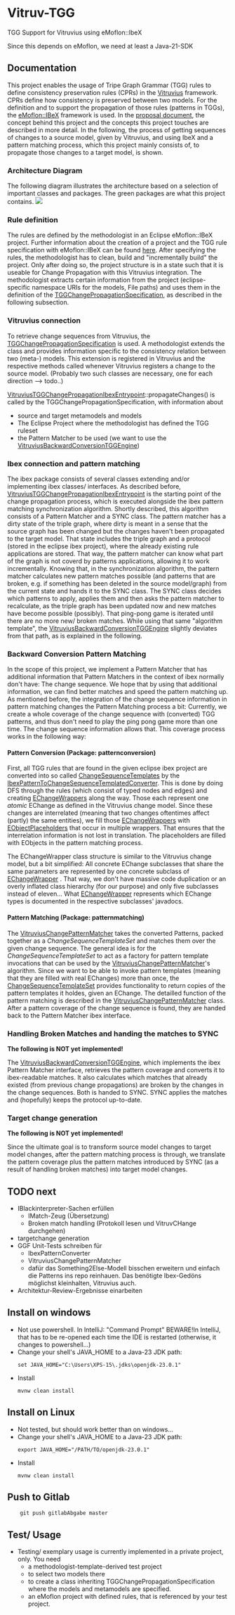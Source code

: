 # Vitruv-TGG
TGG Support for Vitruvius using eMoflon::IbeX

Since this depends on eMoflon, we need at least a Java-21-SDK

## Documentation
This project enables the usage of Tripe Graph Grammar (TGG) rules to define consistency preservation rules (CPRs) in the [Vitruvius](https://vitruv.tools/) framework.
CPRs define how consistency is preserved between two models.
For the definition and to support the propagation of those rules (patterns in TGGs), the [eMoflon::IBeX](https://github.com/eMoflon/emoflon-ibex/) framework is used.
In the [proposal document](doc/Proposal.pdf), the concept behind this project and the concepts this project touches are described in more detail.
In the following, the process of getting sequences of changes to a source model, given by Vitruvius,
and using IbeX and a pattern matching process, which this project mainly consists of, to propagate those changes to a target model, is shown.

### Architecture Diagram
The following diagram illustrates the architecture based on a selection of important classes and packages.
The green packages are what this project contains.
<img src="doc/architecture.png">

### Rule definition
The rules are defined by the methodologist in an Eclipse eMoflon::IBeX project.
Further information about the creation of a project and the TGG rule specification with eMoflon::IBeX  can be found 
[here](https://github.com/eMoflon/emoflon-ibex-tutorial/releases/latest).
After specifying the rules, the methodologist has to clean, build and "incrementally build" the project.
Only after doing so, the project structure is in a state such that it is useable for Change Propagation with this Vitruvius integration.
The methodologist extracts certain information from the project (eclipse-specific namespace URIs for the models, File paths) 
and uses them in the definition of the 
[TGGChangePropagationSpecification](emoflon-integration/src/main/java/tools/vitruv/dsls/tgg/emoflonintegration/TGGChangePropagationSpecification.java),
as described in the following subsection.

### Vitruvius connection
To retrieve change sequences from Vitruvius, the 
[TGGChangePropagationSpecification](emoflon-integration/src/main/java/tools/vitruv/dsls/tgg/emoflonintegration/TGGChangePropagationSpecification.java) is used.
A methodologist extends the class and provides information specific to the consistency relation between two (meta-) models.
This extension is registered in Vitruvius and the respective methods called whenever Vitruvius registers a change to the source model.
(Probably two such classes are necessary, one for each direction --> todo..)

[VitruviusTGGChangePropagationIbexEntrypoint](emoflon-integration/src/main/java/tools/vitruv/dsls/tgg/emoflonintegration/ibex/VitruviusTGGChangePropagationIbexEntrypoint.java)::propagateChanges() 
is called by the TGGChangePropagationSpecification, with information about 
  * source and target metamodels and models
  * The Eclipse Project where the methodologist has defined the TGG ruleset
  * the Pattern Matcher to be used (we want to use the
[VitruviusBackwardConversionTGGEngine](emoflon-integration/src/main/java/tools/vitruv/dsls/tgg/emoflonintegration/ibex/VitruviusBackwardConversionTGGEngine.java))


### Ibex connection and pattern matching
The ibex package consists of several classes extending and/or implementing ibex classes/ interfaces.
As described before, 
[VitruviusTGGChangePropagationIbexEntrypoint](emoflon-integration/src/main/java/tools/vitruv/dsls/tgg/emoflonintegration/ibex/VitruviusTGGChangePropagationIbexEntrypoint.java) is the starting point of the change propagation process, which is executed alongside the ibex pattern matching synchronization algorithm.
Shortly described, this algorithm consists of a Pattern Matcher and a SYNC class.
The pattern matcher has a dirty state of the triple graph, where dirty is meant in a sense that the source graph has been changed but the changes haven't been propagated to the target model.
That state includes the triple graph and a protocol (stored in the eclipse ibex project), where the already existing rule applications are stored. 
That way, the pattern matcher can know what part of the graph is not coverd by patterns applications, allowing it to work incrementally.
Knowing that, in the synchronization algorithm, the pattern matcher calculates new pattern matches possible (and patterns that are broken, e.g. if something has been deleted in the source model/graph) 
from the current state and hands it to the SYNC class.
The SYNC class decides which patterns to apply, applies them and then asks the pattern matcher to recalculate, as the triple graph has been updated now and new matches have become possible (possibly).
That ping-pong game is iterated until there are no more new/ broken matches.
While using that same "algorithm template", the 
[VitruviusBackwardConversionTGGEngine](emoflon-integration/src/main/java/tools/vitruv/dsls/tgg/emoflonintegration/ibex/VitruviusBackwardConversionTGGEngine.java) 
slightly deviates from that path, as is explained in the following.

### Backward Conversion Pattern Matching
In the scope of this project, we implement a Pattern Matcher that has additional information that Pattern Matchers in the context of ibex normally don't have: The change sequence.
We hope that by using that additional information, we can find better matches and speed the pattern matching up.
As mentioned before, the integration of the change sequence information in pattern matching changes the Pattern Matching process a bit:
Currently, we create a whole coverage of the change sequence with (converted) TGG patterns, and thus don't need to play the ping pong game more than one time. The change sequence information allows that.
This coverage process works in the following way:

#### Pattern Conversion (Package: patternconversion)
First, all TGG rules that are found in the given eclipse ibex project are converted into so called 
[ChangeSequenceTemplates](emoflon-integration/src/main/java/tools/vitruv/dsls/tgg/emoflonintegration/patternconversion/echange/ChangeSequenceTemplate.java) 
by the 
[IbexPatternToChangeSequenceTemplatedConverter](emoflon-integration/src/main/java/tools/vitruv/dsls/tgg/emoflonintegration/patternconversion/IbexPatternToChangeSequenceTemplateConverter.java).
This is done by doing DFS through the rules (which consist of typed nodes and edges) and creating 
[EChangeWrappers](emoflon-integration/src/main/java/tools/vitruv/dsls/tgg/emoflonintegration/patternconversion/echange/EChangeWrapper.java)
along the way.
Those each represent one _atomic_ EChange as defined in the Vitruvius change model.
Since these changes are interrelated (meaning that two changes oftentimes affect (partly) the same entities), 
we fill those [EChangeWrappers](emoflon-integration/src/main/java/tools/vitruv/dsls/tgg/emoflonintegration/patternconversion/echange/EChangeWrapper.java) 
with [EObjectPlaceholders](emoflon-integration/src/main/java/tools/vitruv/dsls/tgg/emoflonintegration/patternconversion/EObjectPlaceholder.java) that occur in multiple wrappers.
That ensures that the interrelation information is not lost in translation. The placeholders are filled with EObjects in the pattern matching process.

The EChangeWrapper class structure is similar to the Vitruvius change model, but a bit simplified: All concrete EChange subclasses that share the same parameters 
are represented by one concrete subclass of [EChangeWrapper](emoflon-integration/src/main/java/tools/vitruv/dsls/tgg/emoflonintegration/patternconversion/echange/EChangeWrapper.java) .
That way, we don't have massive code duplication or an overly inflated class hierarchy (for our purpose) and only five subclasses instead of eleven...
What [EChangeWrapper](emoflon-integration/src/main/java/tools/vitruv/dsls/tgg/emoflonintegration/patternconversion/echange/EChangeWrapper.java) 
represents which EChange types is documented in the respective subclasses' javadocs.

#### Pattern Matching (Package: patternmatching)
The [VitruviusChangePatternMatcher](emoflon-integration/src/main/java/tools/vitruv/dsls/tgg/emoflonintegration/patternmatching/VitruviusChangePatternMatcher.java)
takes the converted Patterns, packed together as a _ChangeSequenceTemplateSet_ and matches them over the given change sequence.
The general idea is for the _ChangeSequenceTemplateSet_ to act as a factory for pattern template invocations that can be used by the 
[VitruviusChangePatternMatcher](emoflon-integration/src/main/java/tools/vitruv/dsls/tgg/emoflonintegration/patternmatching/VitruviusChangePatternMatcher.java)'s algorithm.
Since we want to be able to invoke pattern templates (meaning that they are filled with real EChanges) more than once,
the [ChangeSequenceTemplateSet](emoflon-integration/src/main/java/tools/vitruv/dsls/tgg/emoflonintegration/patternconversion/ChangeSequenceTemplateSet.java) 
provides functionality to return copies of the pattern templates it holdes, given an EChange.
The detailled function of the pattern matching is described in the 
[VitruviusChangePatternMatcher](emoflon-integration/src/main/java/tools/vitruv/dsls/tgg/emoflonintegration/patternmatching/VitruviusChangePatternMatcher.java) class.
After a pattern coverage of the change sequence is found, they are handed back to the Pattern Matcher ibex interface.

### Handling Broken Matches and handing the matches to SYNC
**The following is NOT yet implemented!**

The [VitruviusBackwardConversionTGGEngine](emoflon-integration/src/main/java/tools/vitruv/dsls/tgg/emoflonintegration/ibex/VitruviusBackwardConversionTGGEngine.java), 
which implements the ibex Pattern Matcher interface, retrieves the pattern coverage and converts it to ibex-readable matches.
It also calculates which matches that already existed (from previous change propagations) are broken by the changes in the change sequences.
Both is handed to SYNC. SYNC applies the matches and (hopefully) keeps the protocol up-to-date.

### Target change generation
**The following is NOT yet implemented!**

Since the ultimate goal is to transform source model changes to target model changes, after the pattern matching process is through, 
we translate the pattern coverage plus the pattern matches introduced by SYNC (as a result of handling broken matches) into target model changes.


## TODO next
* IBlackinterpreter-Sachen erfüllen
  * IMatch-Zeug (Übersetzung)
  * Broken match handling (Protokoll lesen und VitruvCHange durchgehen)
* targetchange generation
* GGF Unit-Tests schreiben für
  * IbexPatternConverter
  * VitruviusChangePatternMatcher
  * dafür das Something2Else-Modell bisschen erweitern und einfach die Patterns ins repo reinhauen. Das benötigte Ibex-Gedöns möglichst kleinhalten, Vitruvius auch.
* Architektur-Review-Ergebnisse einarbeiten

## Install on windows

* Not use powershell. In IntelliJ: "Command Prompt"
  BEWARE!In IntelliJ, that has to be re-opened each time the IDE is restarted (otherwise, it changes to powershell...)
* Change your shell's JAVA_HOME to a Java-23 JDK path:
    ```
    set JAVA_HOME="C:\Users\XPS-15\.jdks\openjdk-23.0.1"
    ```
* Install
    ```
    mvnw clean install
    ```
## Install on Linux

* Not tested, but should work better than on windows...
* Change your shell's JAVA_HOME to a Java-23 JDK path:
    ```
    export JAVA_HOME="/PATH/TO/openjdk-23.0.1"
    ```
* Install
    ```
    mvnw clean install
    ```
## Push to Gitlab
```
    git push gitlabAbgabe master
```
  
## Test/ Usage
* Testing/ exemplary usage is currently implemented in a private project, only. You need 
  * a methodologist-template-derived test project
  * to select two models there
  * to create a class inheriting TGGChangePropagationSpecification where the models and metamodels are specified.
  * an eMoflon project with defined rules, that is referenced by your test project.